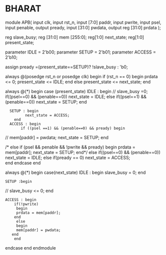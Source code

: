 # BHARAT


module APB(
  input                        clk,
  input                        rst_n,
  input        [7:0] paddr,
  input                        pwrite,
  input                        psel,
  input                        penable,
  output                       pready,
  input        [31:0] pwdata,
  output reg   [31:0] prdata
);

reg slave_busy;
reg [31:0] mem [255:0];
reg[1:0] next_state;
reg[1:0] present_state;

parameter IDLE   = 2'b00;
parameter SETUP  = 2'b01;
parameter ACCESS = 2'b10;

assign pready =(present_state==SETUP)? !slave_busy : 'b0;

always @(posedge rst_n or posedge clk)
begin
  if (rst_n == 0) 
   begin
      prdata <= 0;
		present_state <= IDLE;
  end
  else
 present_state <= next_state;
 end

always @(*) 
   begin
    case (present_state)
      IDLE  : begin
	    // slave_busy =0;
	    if((psel==0) && (penable==0))
	    next_state = IDLE;
		  else if((psel==1) && (penable==0))
		  next_state = SETUP;
		  end
	  
	  SETUP : begin
		     next_state = ACCESS;  
		end
	  ACCESS : begin
           if ((psel ==1) && (penable==0) && pready) begin
//              mem[paddr] = pwdata;
              next_state = SETUP;
          end

/*         else if (psel && penable && !pwrite && pready) begin
            prdata = mem[paddr];
           next_state = SETUP;
          end*/
		  else if((psel==0) && (penable==0))
           next_state = IDLE;
        else  if(pready == 0)
           next_state = ACCESS;			  
        end
    endcase
  end
  
  always @(*)
  begin
  case(next_state)
   IDLE : begin
          slave_busy = 0;
         end	
			
	SETUP :begin
//	       slave_busy <= 0;
	       end
	
	ACCESS : begin
	    if(!pwrite)
		 begin
		 prdata = mem[paddr];
	    end
		 else
		 begin
		 mem[paddr] = pwdata;
	   end
		end

endcase
end	
endmodule
